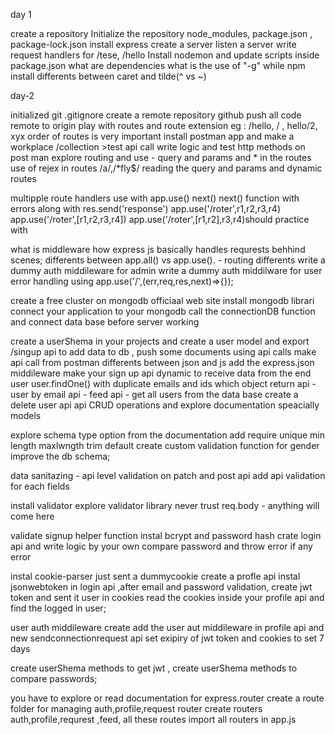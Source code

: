 day 1

create a repository
Initialize the repository
node_modules, package.json , package-lock.json
install express
create a server
listen  a server
write request handlers for /tese, /hello
Install nodemon and update scripts inside package.json
what are dependencies
what is the use of "-g" while npm install
differents between caret and tilde(^ vs ~)

day-2

initialized git
.gitignore
create a remote repository github
push all code remote to origin
play with routes and route extension eg : /hello, / , hello/2, xyx
order of routes is very important
install postman app and make a workplace /collection >test api call
write logic and test http methods on post man
explore routing and use - query and params  and * in the routes
use of rejex in routes /a/,/*fly$/
reading the query and params and dynamic routes

multipple route handlers use with app.use()
next()
next() function with errors along with res.send('response')
app.use('/roter',r1,r2,r3,r4)
app.use('/roter',[r1,r2,r3,r4])
app.use('/roter',[r1,r2],r3,r4)should practice with 

what is middleware
how express js basically handles requrests behhind scenes;
differents between app.all() vs app.use().  - routing differents 
write a dummy auth middileware for admin 
write a dummy auth middilware for user
error handling using app.use('/',(err,req,res,next)=>{});

create a free cluster on mongodb officiaal web site
install mongodb librari
connect your application to your mongodb
call the connectionDB function and connect data base before server working

create a userShema in your projects and create a user model and export
/singup api to add data to db ,
push some documents using api calls 
make api call from postman
differents between json and js 
add the express.json middileware
make your sign up api dynamic to receive data from the end user
user.findOne() with duplicate emails and ids which object return
api - user by email
api - feed api - get all users from the data base
create a delete user api 
api CRUD operations and explore documentation speacially models

explore schema type option from the documentation
add require unique min length maxlwngth trim default create custom validation function for gender
improve the db schema;

data sanitazing - api level validation on patch and post api
add api validation for each fields

install validator
explore validator library
never trust req.body - anything will come here

validate signup helper function
instal bcrypt and password hash
crate login api and write logic by your own
compare password and throw error if any error

instal cookie-parser
just sent a dummycookie
create a profle api
instal jsonwebtoken
in login api ,after email and password validation, create jwt token and sent it user in cookies
read the cookies inside your profile api and find the logged in user;

user auth middileware
create add the user aut middileware in profile api and new sendconnectionrequest api
set exipiry of jwt token and cookies to set 7 days

create userShema methods to get jwt , 
create userShema methods to compare passwords;

you have to explore or read documentation for express.router
create a route folder for managing auth,profile,request router
create routers auth,profile,requrest ,feed, all these routes
import all routers in app.js








